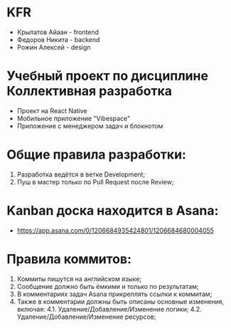 # KFR
- Крылатов Айаан - frontend 
- Федоров Никита - backend
- Рожин Алексей - design

# Учебный проект по дисциплине Коллективная разработка
- Проект на React Native
- Мобильное приложение "Vibespace"     
- Приложение с менеджером задач и блокнотом
  
# Общие правила разработки:
1. Разработка ведётся в ветке Development;
2. Пуш в мастер только по Pull Request после Review;

# Kanban доска находится в Asana:
- https://app.asana.com/0/1206684935424801/1206684680004055

# Правила коммитов:
1. Коммиты пишутся на английском языке;
2. Сообщение должно быть ёмкими и только по результатам;
3. В комментариях задач Asanа прикреплять ссылки к коммитам;
4. Также в комментарии должны быть описаны основные изменения, включая:
   4.1. Удаление/Добавление/Изменение логики;
   4.2. Удаление/Добавление/Изменение ресурсов;
